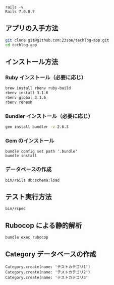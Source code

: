 ```
rails -v
Rails 7.0.8.7
```

## アプリの入手方法

```bash
git clone git@github.com:23soe/techlog-app.git
cd techlog-app
```

## インストール方法

### Ruby インストール（必要に応じ）

```bash
brew install rbenv ruby-build
rbenv install 3.1.6
rbenv global 3.1.6
rbenv rehash

```

### Bundler インストール（必要に応じ）

```bash
gem install bundler -v 2.6.3
```

### Gem のインストール

```
bundle config set path '.bundle'
bundle install
```

### データベースの作成

```
bin/rails db:schema:load
```

## テスト実行方法

```
bin/rspec
```

## Rubocop による静的解析

```
bundle exec rubocop
```

## Category データベースの作成
```
Category.create(name: 'テストカテゴリ1')
Category.create(name: 'テストカテゴリ2')
Category.create(name: 'テストカテゴリ3'

```